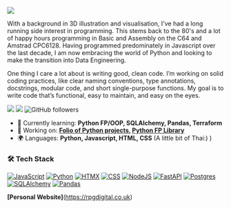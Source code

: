 ![](https://komarev.com/ghpvc/?username=russgooday&color=green)

With a background in 3D illustration and visualisation, I've had a long running side interest in programming. This stems back to the 80's and a lot of happy hours programming in Basic and Assembly on the C64 and Amstrad CPC6128. Having programmed predominately in Javascript over the last decade, I am now embracing the world of Python and looking to make the transition into Data Engineering.

One thing I care a lot about is writing good, clean code. I’m working on solid coding practices, like clear naming conventions, type annotations, docstrings, modular code, and short single-purpose functions. My goal is to write code that’s functional, easy to maintain, and easy on the eyes.

[<img src='https://img.shields.io/badge/LinkedIn-0A66C2?style=flat&logo=linkedin&logoColor=white'>](https://www.linkedin.com/in/russell-gooday-1b890a69/)  [<img src='https://img.shields.io/badge/Codepen-000000?style=flat&logo=codepen&logoColor=white'>](https://codepen.io/collection/rxGpxw)  ![GitHub followers](https://img.shields.io/github/followers/russgooday)

- 🌱 Currently learning: **Python FP/OOP, SQLAlchemy, Pandas, Terraform**
- 🔭 Working on: **[Folio of Python projects](https://github.com/russgooday/northcoders-course-projects), [Python FP Library](https://github.com/russgooday/functional_python)**
- 🌍 Languages: **Python, Javascript, HTML, CSS** (A little bit of Thai:) )

### 🛠 Tech Stack	
[![JavaScript](https://img.shields.io/badge/JavaScript-F7DF1E?logo=javascript&logoColor=000)](#)  [![Python](https://img.shields.io/badge/Python-3776AB?logo=python&logoColor=fff)](#)  [![HTMX](https://img.shields.io/badge/HTMX-36C?logo=htmx&logoColor=fff)](#)  [![CSS](https://img.shields.io/badge/CSS-1572B6?logo=css3&logoColor=fff)](#)  [![NodeJS](https://img.shields.io/badge/Node.js-6DA55F?logo=node.js&logoColor=white)](#)  [![FastAPI](https://img.shields.io/badge/FastAPI-009485.svg?logo=fastapi&logoColor=white)](#)  [![Postgres](https://img.shields.io/badge/Postgres-%23316192.svg?logo=postgresql&logoColor=white)](#)  [![SQLAlchemy](https://img.shields.io/badge/SQLAlchemy-306998?logo=python&logoColor=white)](#)  [![Pandas](https://img.shields.io/badge/-Pandas-333333?style=flat&logo=pandas)](#)

**[Personal Website]**(https://rpgdigital.co.uk)
